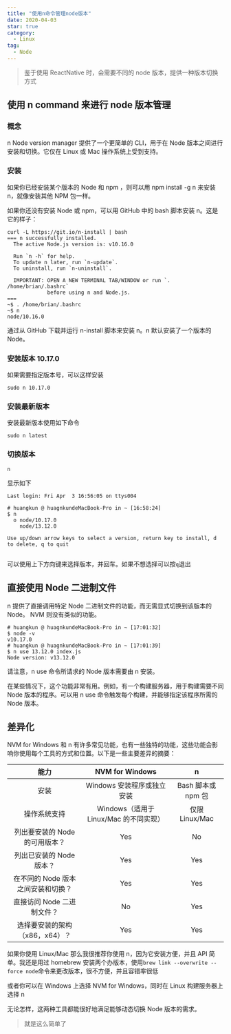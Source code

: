 ```yaml
---
title: "使用n命令管理node版本"
date: 2020-04-03
star: true
category:
  - Linux
tag:
  - Node
---
```


> 鉴于使用 ReactNative 时，会需要不同的 node 版本，提供一种版本切换方式

## 使用 n command 来进行 node 版本管理

### 概念

n Node version manager 提供了一个更简单的 CLI，用于在 Node 版本之间进行安装和切换。它仅在 Linux 或 Mac 操作系统上受到支持。

### 安装

如果你已经安装某个版本的 Node 和 npm ，则可以用 npm install -g n 来安装 n，就像安装其他 NPM 包一样。

如果你还没有安装 Node 或 npm，可以用 GitHub 中的 bash 脚本安装 n。这是它的样子：

```shell
curl -L https://git.io/n-install | bash
=== n successfully installed.
  The active Node.js version is: v10.16.0

  Run `n -h` for help.
  To update n later, run `n-update`.
  To uninstall, run `n-uninstall`.

  IMPORTANT: OPEN A NEW TERMINAL TAB/WINDOW or run `. /home/brian/.bashrc`
             before using n and Node.js.
===
~$ . /home/brian/.bashrc
~$ n
node/10.16.0
```

通过从 GitHub 下载并运行 n-install 脚本来安装 n。n 默认安装了一个版本的 Node。

### 安装版本 10.17.0

如果需要指定版本号，可以这样安装

```shell
sudo n 10.17.0
```

### 安装最新版本

安装最新版本使用如下命令

```shell
sudo n latest
```

### 切换版本

```shell
n
```

显示如下

```shell
Last login: Fri Apr  3 16:56:05 on ttys004

# huangkun @ huagnkundeMacBook-Pro in ~ [16:58:24]
$ n
  ο node/10.17.0
    node/13.12.0

Use up/down arrow keys to select a version, return key to install, d to delete, q to quit


```

可以使用上下方向键来选择版本，并回车。如果不想选择可以按`q`退出

## 直接使用 Node 二进制文件

n 提供了直接调用特定 Node 二进制文件的功能，而无需显式切换到该版本的 Node。 NVM 则没有类似的功能。

```shell
# huangkun @ huagnkundeMacBook-Pro in ~ [17:01:32]
$ node -v
v10.17.0
# huangkun @ huagnkundeMacBook-Pro in ~ [17:01:39]
$ n use 13.12.0 index.js
Node version: v13.12.0
```

请注意，n use 命令所请求的 Node 版本需要由 n 安装。

在某些情况下，这个功能非常有用。例如，有一个构建服务器，用于构建需要不同 Node 版本的程序。可以用 n use 命令触发每个构建，并能够指定该程序所需的 Node 版本。

## 差异化

NVM for Windows 和 n 有许多常见功能，也有一些独特的功能，这些功能会影响你使用每个工具的方式和位置。以下是一些主要差异的摘要：

|              **能力**              |          **NVM for Windows**           |       **n**        |
| :--------------------------------: | :------------------------------------: | :----------------: |
|                安装                |       Windows 安装程序或独立安装       | Bash 脚本或 npm 包 |
|            操作系统支持            | Windows（适用于 Linux/Mac 的不同实现） |   仅限 Linux/Mac   |
|   列出要安装的 Node 的可用版本？   |                  Yes                   |         No         |
|      列出已安装的 Node 版本？      |                  Yes                   |        Yes         |
| 在不同的 Node 版本之间安装和切换？ |                  Yes                   |        Yes         |
|     直接访问 Node 二进制文件？     |                   No                   |        Yes         |
|   选择要安装的架构（x86，x64）？   |                  Yes                   |        Yes         |

如果你使用 Linux/Mac 那么我很推荐你使用 n，因为它安装方便，并且 API 简单。我还是用过 homebrew 安装两个办版本，使用`brew link --overwrite --force node`命令来更改版本，很不方便，并且容错率很低

或者你可以在 Windows 上选择 NVM for Windows，同时在 Linux 构建服务器上选择 n

无论怎样，这两种工具都能很好地满足能够动态切换 Node 版本的需求。

> 就是这么简单了
